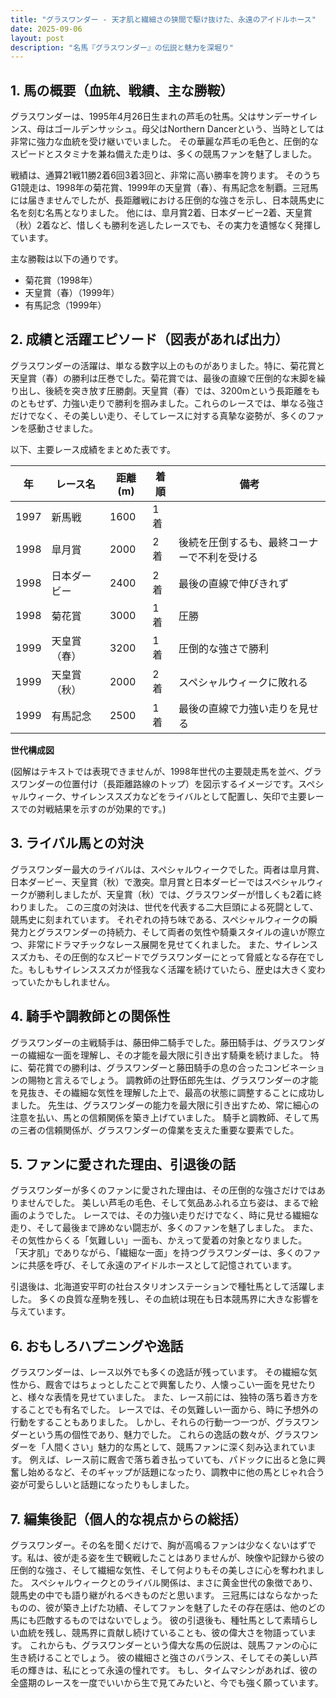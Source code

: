 ```yaml
---
title: "グラスワンダー - 天才肌と繊細さの狭間で駆け抜けた、永遠のアイドルホース"
date: 2025-09-06
layout: post
description: "名馬『グラスワンダー』の伝説と魅力を深堀り"
---
```


## 1. 馬の概要（血統、戦績、主な勝鞍）

グラスワンダーは、1995年4月26日生まれの芦毛の牡馬。父はサンデーサイレンス、母はゴールデンサッシュ。母父はNorthern Dancerという、当時としては非常に強力な血統を受け継いでいました。  その華麗な芦毛の毛色と、圧倒的なスピードとスタミナを兼ね備えた走りは、多くの競馬ファンを魅了しました。

戦績は、通算21戦11勝2着6回3着3回と、非常に高い勝率を誇ります。  そのうちG1競走は、1998年の菊花賞、1999年の天皇賞（春）、有馬記念を制覇。三冠馬には届きませんでしたが、長距離戦における圧倒的な強さを示し、日本競馬史に名を刻む名馬となりました。  他には、皐月賞2着、日本ダービー2着、天皇賞（秋）2着など、惜しくも勝利を逃したレースでも、その実力を遺憾なく発揮しています。

主な勝鞍は以下の通りです。

* 菊花賞（1998年）
* 天皇賞（春）（1999年）
* 有馬記念（1999年）


## 2. 成績と活躍エピソード（図表があれば出力）

グラスワンダーの活躍は、単なる数字以上のものがありました。特に、菊花賞と天皇賞（春）の勝利は圧巻でした。菊花賞では、最後の直線で圧倒的な末脚を繰り出し、後続を突き放す圧勝劇。天皇賞（春）では、3200mという長距離をものともせず、力強い走りで勝利を掴みました。これらのレースでは、単なる強さだけでなく、その美しい走り、そしてレースに対する真摯な姿勢が、多くのファンを感動させました。

以下、主要レース成績をまとめた表です。

| 年 | レース名           | 距離(m) | 着順 | 備考                                      |
|---|--------------------|---------|-----|-------------------------------------------|
| 1997 | 新馬戦             | 1600    | 1着 |                                           |
| 1998 | 皐月賞             | 2000    | 2着 | 後続を圧倒するも、最終コーナーで不利を受ける |
| 1998 | 日本ダービー         | 2400    | 2着 | 最後の直線で伸びきれず                       |
| 1998 | 菊花賞             | 3000    | 1着 | 圧勝                                      |
| 1999 | 天皇賞（春）       | 3200    | 1着 | 圧倒的な強さで勝利                         |
| 1999 | 天皇賞（秋）       | 2000    | 2着 | スペシャルウィークに敗れる                 |
| 1999 | 有馬記念           | 2500    | 1着 | 最後の直線で力強い走りを見せる              |


**世代構成図**

(図解はテキストでは表現できませんが、1998年世代の主要競走馬を並べ、グラスワンダーの位置付け（長距離路線のトップ）を図示するイメージです。スペシャルウィーク、サイレンススズカなどをライバルとして配置し、矢印で主要レースでの対戦結果を示すのが効果的です。)


## 3. ライバル馬との対決

グラスワンダー最大のライバルは、スペシャルウィークでした。両者は皐月賞、日本ダービー、天皇賞（秋）で激突。皐月賞と日本ダービーではスペシャルウィークが勝利しましたが、天皇賞（秋）では、グラスワンダーが惜しくも2着に終わりました。  この三度の対決は、世代を代表する二大巨頭による死闘として、競馬史に刻まれています。  それぞれの持ち味である、スペシャルウィークの瞬発力とグラスワンダーの持続力、そして両者の気性や騎乗スタイルの違いが際立つ、非常にドラマチックなレース展開を見せてくれました。  また、サイレンススズカも、その圧倒的なスピードでグラスワンダーにとって脅威となる存在でした。もしもサイレンススズカが怪我なく活躍を続けていたら、歴史は大きく変わっていたかもしれません。

## 4. 騎手や調教師との関係性

グラスワンダーの主戦騎手は、藤田伸二騎手でした。藤田騎手は、グラスワンダーの繊細な一面を理解し、その才能を最大限に引き出す騎乗を続けました。  特に、菊花賞での勝利は、グラスワンダーと藤田騎手の息の合ったコンビネーションの賜物と言えるでしょう。  調教師の辻野伍郎先生は、グラスワンダーの才能を見抜き、その繊細な気性を理解した上で、最高の状態に調整することに成功しました。  先生は、グラスワンダーの能力を最大限に引き出すため、常に細心の注意を払い、馬との信頼関係を築き上げていました。  騎手と調教師、そして馬の三者の信頼関係が、グラスワンダーの偉業を支えた重要な要素でした。


## 5. ファンに愛された理由、引退後の話

グラスワンダーが多くのファンに愛された理由は、その圧倒的な強さだけではありませんでした。  美しい芦毛の毛色、そして気品あふれる立ち姿は、まるで絵画のようでした。  レースでは、その力強い走りだけでなく、時に見せる繊細な走り、そして最後まで諦めない闘志が、多くのファンを魅了しました。  また、その気性からくる「気難しい」一面も、かえって愛着の対象となりました。  「天才肌」でありながら、「繊細な一面」を持つグラスワンダーは、多くのファンに共感を呼び、そして永遠のアイドルホースとして記憶されています。

引退後は、北海道安平町の社台スタリオンステーションで種牡馬として活躍しました。  多くの良質な産駒を残し、その血統は現在も日本競馬界に大きな影響を与えています。


## 6. おもしろハプニングや逸話

グラスワンダーは、レース以外でも多くの逸話が残っています。  その繊細な気性から、厩舎ではちょっとしたことで興奮したり、人懐っこい一面を見せたりと、様々な表情を見せていました。  また、レース前には、独特の落ち着き方をすることでも有名でした。  レースでは、その気難しい一面から、時に予想外の行動をすることもありました。  しかし、それらの行動一つ一つが、グラスワンダーという馬の個性であり、魅力でした。  これらの逸話の数々が、グラスワンダーを「人間くさい」魅力的な馬として、競馬ファンに深く刻み込まれています。  例えば、レース前に厩舎で落ち着き払っていても、パドックに出ると急に興奮し始めるなど、そのギャップが話題になったり、調教中に他の馬とじゃれ合う姿が可愛らしいと話題になったりもしました。


## 7. 編集後記（個人的な視点からの総括）

グラスワンダー。その名を聞くだけで、胸が高鳴るファンは少なくないはずです。私は、彼が走る姿を生で観戦したことはありませんが、映像や記録から彼の圧倒的な強さ、そして繊細な気性、そして何よりもその美しさに心を奪われました。  スペシャルウィークとのライバル関係は、まさに黄金世代の象徴であり、競馬史の中でも語り継がれるべきものだと思います。  三冠馬にはならなかったものの、彼が築き上げた功績、そしてファンを魅了したその存在感は、他のどの馬にも匹敵するものではないでしょう。  彼の引退後も、種牡馬として素晴らしい血統を残し、競馬界に貢献し続けていることも、彼の偉大さを物語っています。  これからも、グラスワンダーという偉大な馬の伝説は、競馬ファンの心に生き続けることでしょう。  彼の繊細さと強さのバランス、そしてその美しい芦毛の輝きは、私にとって永遠の憧れです。  もし、タイムマシンがあれば、彼の全盛期のレースを一度でいいから生で見てみたいと、今でも強く願っています。
